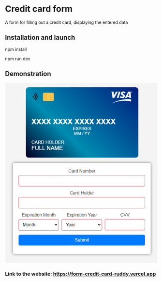 # Credit card form
A form for filling out a credit card, displaying the entered data
## Installation and launch
npm install
<br>

npm run dev
## Demonstration
<img src="/public/Demonstration.png">

### Link to the website: https://form-credit-card-ruddy.vercel.app
